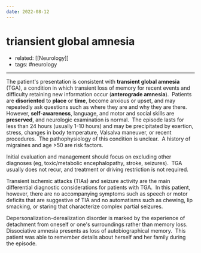 ```yaml
---
date: 2022-08-12
---
```


# triansient global amnesia

- related: [[Neurology]]
- tags: #neurology
---

The patient's presentation is consistent with **transient global amnesia** (TGA), a condition in which transient loss of memory for recent events and difficulty retaining new information occur (**anterograde amnesia**).  Patients are **disoriented** to **place** or **time**, become anxious or upset, and may repeatedly ask questions such as where they are and why they are there.  However, **self-awareness**, language, and motor and social skills are **preserved**, and neurologic examination is normal.  The episode lasts for less than 24 hours (usually 1-10 hours) and may be precipitated by exertion, stress, changes in body temperature, Valsalva maneuver, or recent procedures.  The pathophysiology of this condition is unclear.  A history of migraines and age >50 are risk factors.

Initial evaluation and management should focus on excluding other diagnoses (eg, toxic/metabolic encephalopathy, stroke, seizures).  TGA usually does not recur, and treatment or driving restriction is not required.

Transient ischemic attacks (TIAs) and seizure activity are the main differential diagnostic considerations for patients with TGA.  In this patient, however, there are no accompanying symptoms such as speech or motor deficits that are suggestive of TIA and no automatisms such as chewing, lip smacking, or staring that characterize complex partial seizures.

Depersonalization-derealization disorder is marked by the experience of detachment from oneself or one's surroundings rather than memory loss.  Dissociative amnesia presents as loss of autobiographical memory.  This patient was able to remember details about herself and her family during the episode.
